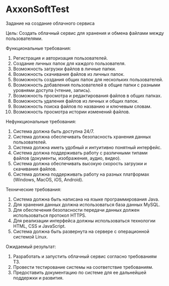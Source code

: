 # AxxonSoftTest
Задание на создание облачного сервиса

Цель: Создать облачный сервис для хранения и обмена файлами между пользователями.

Функциональные требования:
1. Регистрация и авторизация пользователей.
2. Создание личных папок для каждого пользователя.
3. Возможность загрузки файлов в личные папки.
4. Возможность скачивания файлов из личных папок.
5. Возможность создания общих папок для нескольких пользователей.
6. Возможность добавления пользователей в общие папки с разными уровнями доступа (чтение, запись).
7. Возможность просмотра и редактирования файлов в общих папках.
8. Возможность удаления файлов из личных и общих папок.
9. Возможность поиска файлов по названию и ключевым словам.
10. Возможность просмотра истории изменений файлов.

Нефункциональные требования:
1. Система должна быть доступна 24/7.
2. Система должна обеспечивать безопасность хранения данных пользователей.
3. Система должна иметь удобный и интуитивно понятный интерфейс.
4. Система должна поддерживать работу с различными типами файлов (документы, изображения, аудио, видео).
5. Система должна обеспечивать высокую скорость загрузки и скачивания файлов.
6. Система должна поддерживать работу на разных платформах (Windows, MacOS, iOS, Android).

Технические требования:
1. Система должна быть написана на языке программирования Java.
2. Для хранения данных должна использоваться база данных MySQL.
3. Для обеспечения безопасности передачи данных должен использоваться протокол HTTPS.
4. Для реализации интерфейса должны использоваться технологии HTML, CSS и JavaScript.
5. Система должна быть развернута на сервере с операционной системой Linux.

Ожидаемый результат:
1. Разработать и запустить облачный сервис согласно требованиям ТЗ.
2. Провести тестирование системы на соответствие требованиям.
3. Предоставить документацию по системе для ее дальнейшей поддержки и развития.
